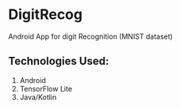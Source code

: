 # DigitRecog
Android App for digit Recognition (MNIST dataset)

## Technologies Used:
1. Android
2. TensorFlow Lite
3. Java/Kotlin

